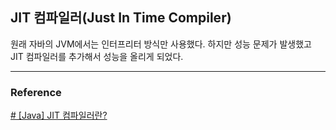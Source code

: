 ## JIT 컴파일러(Just In Time Compiler)

원래 자바의 JVM에서는 인터프리터 방식만 사용했다. 하지만 성능 문제가 발생했고 JIT 컴파일러를 추가해서 성능을 올리게 되었다.





---

### Reference

[# [Java] JIT 컴파일러란?](https://hyeinisfree.tistory.com/26)  

